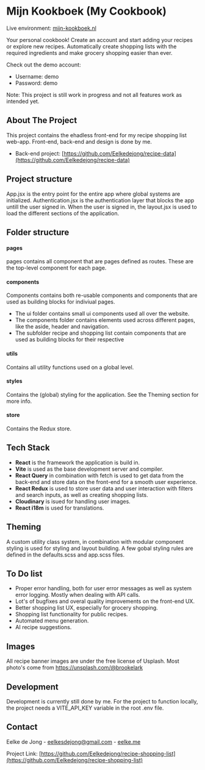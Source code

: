 # Mijn Kookboek (My Cookbook)

Live environment: [mijn-kookboek.nl](https://mijn-kookboek.nl)

Your personal cookbook! Create an account and start adding your recipes or explore new recipes. Automatically create shopping lists with the required ingredients and make grocery shopping easier than ever.

Check out the demo account:

- Username: demo
- Password: demo

Note: This project is still work in progress and not all features work as intended yet.

## About The Project

This project contains the ehadless front-end for my recipe shopping list web-app.
Front-end, back-end and design is done by me.

- Back-end project: [https://github.com/Eelkedejong/recipe-data](https://github.com/Eelkedejong/recipe-data)

## Project structure

App.jsx is the entry point for the entire app where global systems are initialized.
Authentication.jsx is the authentication layer that blocks the app untill the user signed in.
When the user is signed in, the layout.jsx is used to load the different sections of the application.

## Folder structure

#### pages

pages contains all component that are pages defined as routes. These are the top-level component for each page.

#### components

Components contains both re-usable components and components that are used as building blocks for indiviual pages.

- The ui folder contains small ui components used all over the website.
- The components folder contains elements used across different pages, like the aside, header and navigation.
- The subfolder recipe and shopping list contain components that are used as building blocks for their respective

#### utils

Contains all utility functions used on a global level.

#### styles

Contains the (global) styling for the application. See the Theming section for more info.

#### store

Contains the Redux store.

## Tech Stack

- **React** is the framework the application is build in.
- **Vite** is used as the base development server and compiler.
- **React Query** in combination with fetch is used to get data from the back-end and store data on the front-end for a smooth user experience.
- **React Redux** is used to store user data and user interaction with filters and search inputs, as well as creating shopping lists.
- **Cloudinary** is isued for handling user images.
- **React i18m** is used for translations.

## Theming

A custom utility class system, in combination with modular component styling is used for styling and layout building.
A few gobal styling rules are defined in the defaults.scss and app.scss files.

## To Do list

- Proper error handling, both for user error messages as well as system error logging. Mostly when dealing with API calls.
- Lot's of bugfixes and overal quality improvements on the front-end UX.
- Better shopping list UX, especially for grocery shopping.
- Shopping list functionality for public recipes.
- Automated menu generation.
- AI recipe suggestions.

## Images

All recipe banner images are under the free license of Usplash.
Most photo's come from https://unsplash.com/@brookelark

## Development

Development is currently still done by me. For the project to function locally, the project needs a VITE_API_KEY variable in the root .env file.

## Contact

Eelke de Jong - eelkesdejong@gmail.com - [eelke.me](https://eelke.me)

Project Link: [https://github.com/Eelkedejong/recipe-shopping-list](https://github.com/Eelkedejong/recipe-shopping-list)

[contributors-shield]: https://img.shields.io/github/contributors/Eelkedejong/repo_name.svg?style=for-the-badge
[contributors-url]: https://github.com/Eelkedejong/
[issues-shield]: https://img.shields.io/github/issues/Eelkedejong/repo_name.svg?style=for-the-badge
[issues-url]: https://github.com/Eelkedejong/recipe-shopping-list/issues
[linkedin-shield]: https://img.shields.io/badge/-LinkedIn-black.svg?style=for-the-badge&logo=linkedin&colorB=555
[linkedin-url]: https://www.linkedin.com/in/eelke-de-jong/
[product-screenshot]: images/screenshot.png
[React.js]: https://img.shields.io/badge/React-20232A?style=for-the-badge&logo=react&logoColor=61DAFB
[React-url]: https://reactjs.org/
